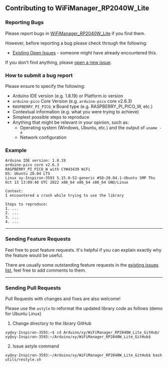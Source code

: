 ## Contributing to WiFiManager_RP2040W_Lite

### Reporting Bugs

Please report bugs in [WiFiManager_RP2040W_Lite](https://github.com/khoih-prog/WiFiManager_RP2040W_Lite/issues/new) if you find them.

However, before reporting a bug please check through the following:

* [Existing Open Issues](https://github.com/khoih-prog/WiFiManager_RP2040W_Lite/issues) - someone might have already encountered this.

If you don't find anything, please [open a new issue](https://github.com/khoih-prog/WiFiManager_RP2040W_Lite/issues/new).

### How to submit a bug report

Please ensure to specify the following:

* Arduino IDE version (e.g. 1.8.19) or Platform.io version
* `arduino-pico` Core Version (e.g. `arduino-pico` core v2.6.3)
* `RASPBERRY_PI_PICO_W` Board type (e.g. RASPBERRY_PI_PICO_W, etc.)
* Contextual information (e.g. what you were trying to achieve)
* Simplest possible steps to reproduce
* Anything that might be relevant in your opinion, such as:
  * Operating system (Windows, Ubuntu, etc.) and the output of `uname -a`
  * Network configuration


### Example

```
Arduino IDE version: 1.8.19
arduino-pico core v2.6.3
RASPBERRY_PI_PICO_W with CYW43439 WiFi
OS: Ubuntu 20.04 LTS
Linux xy-Inspiron-3593 5.15.0-52-generic #58~20.04.1-Ubuntu SMP Thu Oct 13 13:09:46 UTC 2022 x86_64 x86_64 x86_64 GNU/Linux

Context:
I encountered a crash while trying to use the library

Steps to reproduce:
1. ...
2. ...
3. ...
4. ...
```

---

### Sending Feature Requests

Feel free to post feature requests. It's helpful if you can explain exactly why the feature would be useful.

There are usually some outstanding feature requests in the [existing issues list](https://github.com/khoih-prog/WiFiManager_RP2040W_Lite/issues?q=is%3Aopen+is%3Aissue+label%3Aenhancement), feel free to add comments to them.

---

### Sending Pull Requests

Pull Requests with changes and fixes are also welcome!

Please use the `astyle` to reformat the updated library code as follows (demo for Ubuntu Linux)

1. Change directory to the library GitHub

```
xy@xy-Inspiron-3593:~$ cd Arduino/xy/WiFiManager_RP2040W_Lite_GitHub/
xy@xy-Inspiron-3593:~/Arduino/xy/WiFiManager_RP2040W_Lite_GitHub$
```

2. Issue astyle command

```
xy@xy-Inspiron-3593:~/Arduino/xy/WiFiManager_RP2040W_Lite_GitHub$ bash utils/restyle.sh
```



